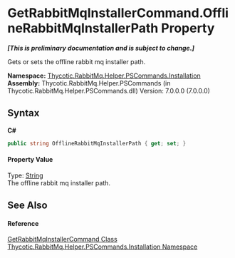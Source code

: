 # GetRabbitMqInstallerCommand.OfflineRabbitMqInstallerPath Property 
 _**\[This is preliminary documentation and is subject to change.\]**_

Gets or sets the offline rabbit mq installer path.

**Namespace:**&nbsp;<a href="N_Thycotic_RabbitMq_Helper_PSCommands_Installation">Thycotic.RabbitMq.Helper.PSCommands.Installation</a><br />**Assembly:**&nbsp;Thycotic.RabbitMq.Helper.PSCommands (in Thycotic.RabbitMq.Helper.PSCommands.dll) Version: 7.0.0.0 (7.0.0.0)

## Syntax

**C#**<br />
``` C#
public string OfflineRabbitMqInstallerPath { get; set; }
```


#### Property Value
Type: <a href="http://msdn2.microsoft.com/en-us/library/s1wwdcbf" target="_blank">String</a><br />The offline rabbit mq installer path.

## See Also


#### Reference
<a href="T_Thycotic_RabbitMq_Helper_PSCommands_Installation_GetRabbitMqInstallerCommand">GetRabbitMqInstallerCommand Class</a><br /><a href="N_Thycotic_RabbitMq_Helper_PSCommands_Installation">Thycotic.RabbitMq.Helper.PSCommands.Installation Namespace</a><br />